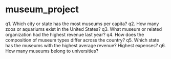 # museum_project
q1. Which city or state has the most museums per capita? 
q2. How many zoos or aquariums exist in the United States? 
q3. What museum or related organization had the highest revenue last year? 
q4. How does the composition of museum types differ across the country?
q5. Which state has the museums with the highest average revenue? Highest expenses?
q6. How many museums belong to universities?
